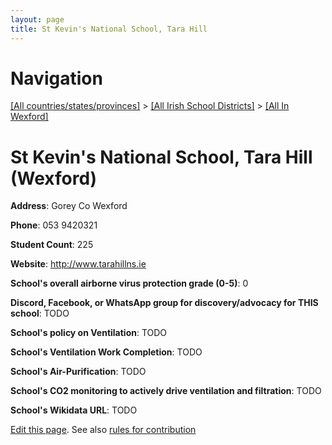 ```yaml
---
layout: page
title: St Kevin's National School, Tara Hill
---
```

# Navigation

[[All countries/states/provinces]](../../..) > [[All Irish School Districts]](../..) > [[All In Wexford]](..)

# St Kevin's National School, Tara Hill (Wexford)

**Address**: Gorey Co Wexford

**Phone**: 053 9420321

**Student Count**: 225

**Website**: <http://www.tarahillns.ie>

**School's overall airborne virus protection grade (0-5)**: 0

**Discord, Facebook, or WhatsApp group for discovery/advocacy for THIS school**: TODO

**School's policy on Ventilation**: TODO

**School's Ventilation Work Completion**: TODO

**School's Air-Purification**: TODO

**School's CO2 monitoring to actively drive ventilation and filtration**: TODO

**School's Wikidata URL**: TODO


[Edit this page](https://github.com/ventilate-schools/Ireland/edit/main/./Wexford/St_Kevin's_National_School,_Tara_Hill.md). See also [rules for contribution](../../../contribution-rules/)